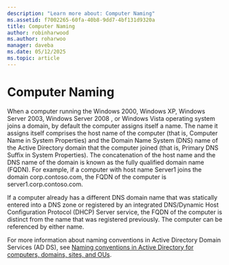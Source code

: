 ```yaml
---
description: "Learn more about: Computer Naming"
ms.assetid: f7002265-60fa-40b8-9dd7-4bf131d9320a
title: Computer Naming
author: robinharwood
ms.author: roharwoo
manager: daveba
ms.date: 05/12/2025
ms.topic: article
---
```


# Computer Naming

When a computer running the Windows 2000, Windows XP, Windows Server 2003,  Windows Server 2008 , or Windows Vista operating system joins a domain, by default the computer assigns itself a name. The name it assigns itself comprises the host name of the computer (that is, Computer Name in System Properties) and the Domain Name System (DNS) name of the Active Directory domain that the computer joined (that is, Primary DNS Suffix in System Properties). The concatenation of the host name and the DNS name of the domain is known as the fully qualified domain name (FQDN). For example, if a computer with host name Server1 joins the domain corp.contoso.com, the FQDN of the computer is server1.corp.contoso.com.

If a computer already has a different DNS domain name that was statically entered into a DNS zone or registered by an integrated DNS/Dynamic Host Configuration Protocol (DHCP) Server service, the FQDN of the computer is distinct from the name that was registered previously. The computer can be referenced by either name.

For more information about naming conventions in Active Directory Domain Services (AD DS), see [Naming conventions in Active Directory for computers, domains, sites, and OUs](https://support.microsoft.com/help/909264/).
